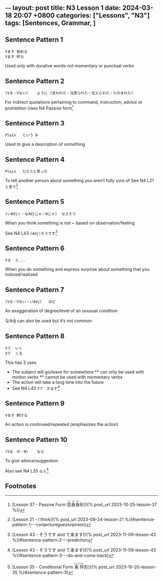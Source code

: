 --
layout: post
title: N3 Lesson 1
date: 2024-03-18 20:07 +0800
categories: ["Lessons", "N3"]
tags: [Sentences, Grammar, ]
---

## Sentence Pattern 1 
```
Vます	始める
Vます	終る
```
Used only with durative words not momentary or punctual verbs

## Sentence Pattern 2
```
(Vる・Vない)	ように	(言われた・注意られた・伝えられた・たのまれた)
```
For indirect quotations pertaining to command, instruction, advice or prohibition
Uses N4 Passive form[^fn1]

## Sentence Pattern 3
```
Plain	という	N
```
Used to give a description of something

## Sentence Pattern 4 
```
Plain	だろうと思った
```
To tell another person about something you aren’t fully sure of
See N4 L21 `と思う`[^fn2]

## Sentence Pattern 5
```
(いAdjく・なAdjじゃ・Nじゃ)	なさそう
```
When you think something is not ~ based on observation/feeling

See N4 L43 `(Adj)そうです`[^fn3]

## Sentence Pattern 6
```
Vる  と...
```
When you do something and express surprise about something that you noticed/realized

## Sentence Pattern 7
```
(Vる・Vない・いAdj)	ほど
```
An exaggeration of degree/level of an unusual condition

なAdj can also be used but it’s not common

## Sentence Pattern 8 
```
Vて  いく
Vて  くる
```
This has 3 uses
* The subject will go/leave for somewhere 
** can only be used with motion verbs
** cannot be used with momentary verbs
* The action will take a long time into the future
* See N4 L43 `Vて　きます`[^fn4]

## Sentence Pattern 9
```
Vます	続ける
```
An action is continued/repeated (emphasizes the action)

## Sentence Pattern 10
```
(Vる　の・N)	なら
```
To give advice/suggestion

Also see N4 L35 `なら`[^fn5]

## Footnotes
[^fn1]: [Lesson 37 - Passive Form <ruby>受身<rt>うけ</rt>身<rt>み</rt>形</ruby>]({% post_url 2023-10-25-lesson-37 %})
[^fn2]: [Lesson 21 - I think]({% post_url 2023-09-24-lesson-21 %})#sentence-pattern-1---conjectureguessopinion)
[^fn3]: [Lesson 43 - そうです and て来ます]({% post_url 2023-11-09-lesson-43 %})#sentence-pattern-2---prediction
[^fn4]: [Lesson 43 - そうです and て来ます]({% post_url 2023-11-09-lesson-43 %})#sentence-pattern-3---do-and-come-back)
[^fn5]: [Lesson 35 - Conditional Form <ruby>条<rt>じょう</rt>件<rt>けん</rt>形</ruby>]({% post_url 2023-10-20-lesson-35 %}#sentence-pattern-3)
